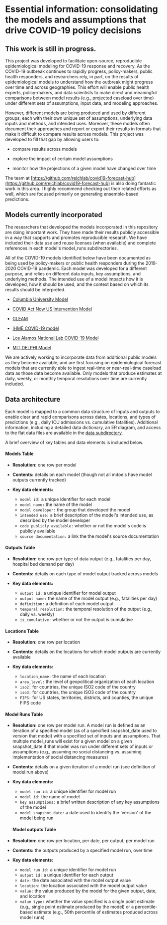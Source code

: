 # Essential information: consolidating the models and assumptions that drive COVID-19 policy decisions

## This work is still in progress.

This project was developed to facilitate open-source, reproducible epidemiological modeling for COVID-19 response and recovery.
As the COVID-19 outbreak continues to rapidly progress, policy-makers, public health responders, and researchers rely, in part, on the results of epidemiological models to understand how the outbreak might progress over time and across geographies. This effort will enable public health experts, policy-makers, and data scientists to make direct and meaningful comparisons between model results (e.g., projected caseload over time) under different sets of assumptions, input data, and modeling approaches.

However, different models are being produced and used by different groups, each with their own unique set of assumptions, underlying data inputs and methods, and intended uses. Moreover, these models often document their approaches and report or export their results in formats that make it difficult to compare results across models. This project was developed to fill that gap by allowing users to:

- compare results across models

- explore the impact of certain model assumptions

- monitor how the projections of a given model have changed over time

The team at [https://github.com/reichlab/covid19-forecast-hub](https://github.com/reichlab/covid19-forecast-hub) is also doing fantastic work in this area. I highly recommend checking out their related efforts as well, which are focused primarily on generating ensemble-based predictions.

## Models currently incorporated

The researchers that developed the models incorporated in this repository are doing important work. They have made their results publicly accessible in a way that supports and promotes reproducible research. We have included their data use and reuse licenses (when available) and complete references in each model's model_runs subdirectories.

All of the COVID-19 models identified below have been documented as being used by policy-makers or public health responders during the 2019-2020 COVID-19 pandemic. Each model was developed for a different purpose, and relies on different data inputs, key assumptions, and underlying methods. The intended use of a model impacts how it is developed, how it should be used, and the context based on which its results should be interpreted. 

- [Columbia University Model](https://github.com/shaman-lab/COVID-19Projection)

- [COVID Act Now US Intervention Model](https://covidactnow.org/)

- [GLEAM](https://uploads-ssl.webflow.com/58e6558acc00ee8e4536c1f5/5e8bab44f5baae4c1c2a75d2_GLEAM_web.pdf) 

- [IHME COVID-19 model](https://www.medrxiv.org/content/10.1101/2020.03.27.20043752v1.full.pdf)

- [Los Alamos National Lab COVID-19 Model](https://covid-19.bsvgateway.org/)

- [MIT DELPHI Model](https://www.covidanalytics.io/projections)

We are actively working to incorporate data from additional public models as they become available, and are first focusing on epidemiological forecast models that are currently able to ingest real-time or near-real-time caseload data as those data become available. Only models that produce estimates at daily, weekly, or monthly temporal resolutions over time are currently included.

## Data architecture

Each model is mapped to a common data structure of inputs and outputs to enable clear and rapid comparisons across dates, locations, and types of predictions (e.g., daily ICU admissions vs. cumulative fatalities). Additional information, including a detailed data dictionary, an ER diagram, and access to the flat data files are available in the [data subdirectory](https://github.com/Innovate-For-Health/covid-ensemble/tree/master/data).

A brief overview of key tables and data elements is included below.

#### Models Table

- **Resolution:** one row per model

- **Contents:** details on each model (though not all mdoels have model outputs currently tracked)

- **Key data elements:**

    -  `model id:` a unique identifier for each model
    -  `model name:` the name of the model
    - `model developer:` the group that developed the model
    - `intended use:` a brief description of the model's intended use, as described by the model developer
    - `code publicly available:` whether or not the model's code is publicly available
    - `source documentation:` a link the the model's source documentation


#### Outputs Table

- **Resolution:** one row per type of data output (e.g., fatalities per day, hospital bed demand per day)

- **Contents:** details on each type of model output tracked across models

- **Key data elements:**

    - `output id:` a unique identifier for model output
    - `output name:` the name of the model output (e.g., fatalities per day)
    - `definition:` a definition of each model output
    - `temporal resolution:` the temporal resolution of the output (e.g., daily vs. weekly)
    - `is_cumulative:` whether or not the output is cumulative

#### Locations Table

- **Resolution:** one row per location

- **Contents:** details on the locations for which model outputs are currently available

- **Key data elements:**

    - `location_name:` the name of each location
    - `area_level:` the level of geopolitical organization of each location 
    - `iso2:` for countries, the unique ISO2 code of the country
    - `iso3:` for countries, the unique ISO3 code of the country
    - `FIPS:` for US states, territories, districts, and counties, the unique FIPS code 

#### Model Runs Table

- **Resolution:** one row per model run. A model run is defined as an iteration of a specified model (as of a specified snapshot_date used to version that model) with a specified set of inputs and assumptions. That multiple model_runs will exist for a given model on a given snapshot_date if that model was run under different sets of inputs or assumptions (e.g., assuming no social distancing vs. assuming implementation of social distancing measures)

- **Contents:** details on a given iteration of a model run (see definition of model run above)

- **Key data elements:**

    - `model run id:` a unique identifier for model run
    - `model id:` the name of model
    - `key assumptions:` a brief written description of any key assumptions of the model
    - `model_snapshot_date:` a date used to identify the 'version' of the model being run
    
  #### Model outputs Table

- **Resolution:** one row per location, per date, per output, per model run

- **Contents:** the outputs produced by a specified model run, over time

- **Key data elements:**

    - `model run id:` a unique identifier for model run
    - `output id:` a unique identifier for each output
    - `date:` the date associated with the model output value
    - `location:` the location associated with the model output value
    - `value:` the value produced by the model for the given output, date, and location
    - `value type:` whether the value specified is a single point estimate (e.g., single point estimate produced by the model) or a percentile-based estimate (e.g., 50th percentile of estimates produced across model runs)


    
